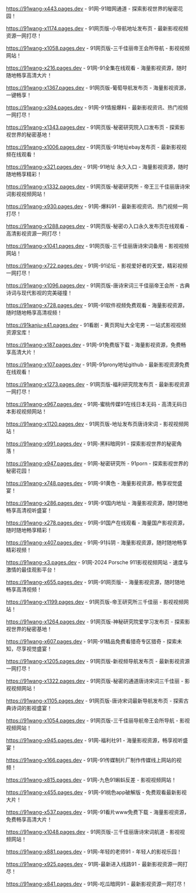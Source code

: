 
https://91wang-x443.pages.dev - 91网-91暗网通道 - 探索影视世界的秘密花园！

https://91wang-x1174.pages.dev - 91网页版-小导航地址发布页 - 最新影视视频资源一网打尽！

https://91wang-x1058.pages.dev - 91网页版-三千佳丽帝王会所导航 - 影视视频网站！

https://91wang-x216.pages.dev - 91网-91全集在线观看 - 海量影视资源，随时随地畅享高清大片！

https://91wang-x1367.pages.dev - 91网页版-葡萄导航发布页 - 海量影视资源，一键畅享！

https://91wang-x394.pages.dev - 91网-91情报爆料 - 最新影视资讯、热门视频一网打尽！

https://91wang-x1343.pages.dev - 91网页版-秘密研究院入口发布页 - 探索影视世界的秘密基地！

https://91wang-x1006.pages.dev - 91网页版-91地址ebay发布页 - 最新影视视频在线观看！

https://91wang-x321.pages.dev - 91网-91地址 永久入口 - 海量影视资源，随时随地畅享精彩！

https://91wang-x1332.pages.dev - 91网页版-秘密研究所 - 帝王三千佳丽唐诗宋词影视视频网站！

https://91wang-x930.pages.dev - 91网-爆料91 - 最新影视资讯、热门视频一网打尽！

https://91wang-x1288.pages.dev - 91网页版-秘密の入口永久发布页在线观看 - 高清影视资源一网打尽！

https://91wang-x1041.pages.dev - 91网页版-三千佳丽唐诗宋词备用 - 影视视频网站！

https://91wang-x722.pages.dev - 91网-91论坛 - 影视爱好者的天堂，精彩视频一网打尽！

https://91wang-x1096.pages.dev - 91网页版-唐诗宋词三千佳丽帝王会所 - 古典诗词与现代影视的完美碰撞！

https://91wang-x728.pages.dev - 91网-91软件视频免费观看 - 海量影视资源，随时随地畅享高清视频！

https://91kanju-x41.pages.dev - 91看剧 - 黄页网址大全宅男 - 一站式影视视频资源宝库！

https://91wang-x187.pages.dev - 91网-91免费版下载 - 海量影视资源，免费畅享高清大片！

https://91wang-x107.pages.dev - 91网-91prony地址github - 最新影视资源免费在线观看！

https://91wang-x1273.pages.dev - 91网页版-福利研究院发布页 - 最新影视资源一网打尽！

https://91wang-x967.pages.dev - 91网-蜜桃传媒91在线日本无码 - 高清无码日本影视视频网站！

https://91wang-x1120.pages.dev - 91网页版-地址发布页唐诗宋词 - 影视视频网站！

https://91wang-x991.pages.dev - 91网-黑料暗网91 - 探索影视世界的秘密角落！

https://91wang-x947.pages.dev - 91网-秘密研究所 - 91porn - 探索影视世界的秘密花园！

https://91wang-x748.pages.dev - 91网-91黄色 - 海量影视资源，畅享视觉盛宴！

https://91wang-x286.pages.dev - 91网-91国内地址 - 海量影视资源，随时随地畅享高清视听盛宴！

https://91wang-x278.pages.dev - 91网-91国产在线观看 - 海量国产影视资源，随时随地畅享精彩！

https://91wang-x407.pages.dev - 91网-91抖阴 - 海量影视资源，随时随地畅享精彩视频！

https://91wang-x3.pages.dev - 91网-2024 Porsche 911影视视频网站 - 速度与激情的最佳观影平台！

https://91wang-x655.pages.dev - 91网-91网页版- - 海量影视资源，随时随地畅享高清视频！

https://91wang-x1199.pages.dev - 91网页版-帝王研究所三千佳丽 - 影视视频网站！

https://91wang-x1264.pages.dev - 91网页版-神秘研究院爱学习发布页 - 探索影视世界的秘密基地！

https://91wang-x607.pages.dev - 91网-91精品免费看猎奇专区猎奇 - 探索未知，尽享视觉盛宴！

https://91wang-x1205.pages.dev - 91网页版-新视频导航发布页 - 最新影视资源一网打尽！

https://91wang-x1322.pages.dev - 91网页版-秘密的通道唐诗宋词三千佳丽 - 影视视频网站！

https://91wang-x1105.pages.dev - 91网页版-唐诗宋词最新导航发布页 - 探索古典诗词的影视盛宴！

https://91wang-x1054.pages.dev - 91网页版-三千佳丽导航帝王会所导航 - 影视视频网站！

https://91wang-x945.pages.dev - 91网-福利社91 - 海量影视资源，畅享视听盛宴！

https://91wang-x166.pages.dev - 91网-91传媒制片厂制作传媒线上网站的视频！

https://91wang-x815.pages.dev - 91网-九色91蝌蚪反差 - 影视视频网站！

https://91wang-x455.pages.dev - 91网-91桃色app破解版 - 免费观看最新影视大片！

https://91wang-x537.pages.dev - 91网-91看片www免费下载 - 海量影视资源，免费畅享高清大片！

https://91wang-x1048.pages.dev - 91网页版-三千佳丽唐诗宋词航道 - 影视视频网站！

https://91wang-x881.pages.dev - 91网-年轻的老师91 - 年轻人的影视乐园！

https://91wang-x925.pages.dev - 91网-最新进入线路91 - 最新影视资源一网打尽！

https://91wang-x841.pages.dev - 91网-吃瓜暗网91 - 最新影视资源一网打尽！
